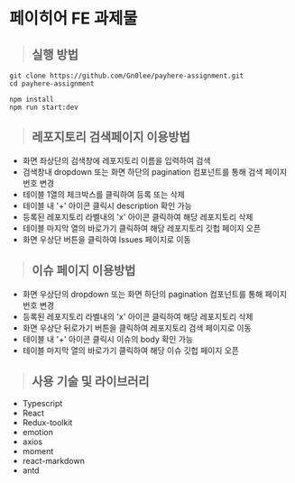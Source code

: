 # 페이히어 FE 과제물

> ## 실행 방법

```shell
git clone https://github.com/Gn0lee/payhere-assignment.git
cd payhere-assignment

npm install
npm run start:dev
```

> ## 레포지토리 검색페이지 이용방법

- 화면 좌상단의 검색창에 레포지토리 이름을 입력하여 검색
- 검색창내 dropdown 또는 화면 하단의 pagination 컴포넌트를 통해 검색 페이지 번호 변경
- 테이블 1열의 체크박스를 클릭하여 등록 또는 삭제
- 테이블 내 '+' 아이콘 클릭시 description 확인 가능
- 등록된 레포지토리 라벨내의 'x' 아이콘 클릭하여 해당 레포지토리 삭제
- 테이블 마지막 열의 바로가기 클릭하여 해당 레포지토리 깃헙 페이지 오픈
- 화면 우상단 버튼을 클릭하여 Issues 페이지로 이동

> ## 이슈 페이지 이용방법
- 화면 우상단의 dropdown 또는 화면 하단의 pagination 컴포넌트를 통해 페이지 번호 변경
- 등록된 레포지토리 라벨내의 'x' 아이콘 클릭하여 해당 레포지토리 삭제
- 화면 우상단 뒤로가기 버튼을 클릭하여 레포지토리 검색 페이지로 이동
- 테이블 내 '+' 아이콘 클릭시 이슈의 body 확인 가능
- 테이블 마지막 열의 바로가기 클릭하여 해당 이슈 깃헙 페이지 오픈

> ## 사용 기술 및 라이브러리
- Typescript
- React
- Redux-toolkit
- emotion
- axios
- moment
- react-markdown
- antd